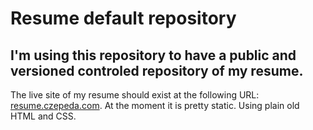 # Resume default repository

## I'm using this repository to have a public and versioned controled repository of my resume.

The live site of my resume should exist at the following URL: [resume.czepeda.com](https://resume.czepeda.com). At the moment it is pretty static. Using plain old HTML and CSS.
